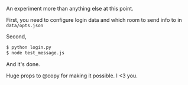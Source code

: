 An experiment more than anything else at this point.

First, you need to configure login data and which room to send info to in `data/opts.json`

Second,

```sh
$ python login.py
$ node test_message.js
```

And it's done.

Huge props to @copy for making it possible. I <3 you.
